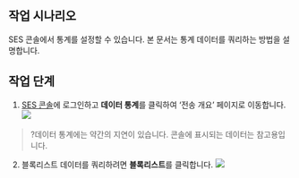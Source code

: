 ## 작업 시나리오
SES 콘솔에서 통계를 설정할 수 있습니다. 본 문서는 통계 데이터를 쿼리하는 방법을 설명합니다.

## 작업 단계
1. [SES 콘솔](https://console.cloud.tencent.com/ses/stats)에 로그인하고 **데이터 통계**를 클릭하여 ‘전송 개요’ 페이지로 이동합니다.
![](https://main.qcloudimg.com/raw/cf24d915f8fc8c38443499fdcd463b5a.png)

>?데이터 통계에는 약간의 지연이 있습니다. 콘솔에 표시되는 데이터는 참고용입니다.

2. 블록리스트 데이터를 쿼리하려면 **블록리스트**를 클릭합니다.
![](https://main.qcloudimg.com/raw/e980b06d913b6b54cf7599f097144b18.png)
